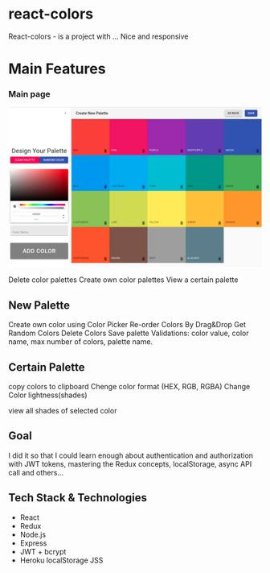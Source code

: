 # react-colors
React-colors - is a project with ...
Nice and responsive

# Main Features

### Main page

![](colors-app/images/NewPaletteForm.jpg)

Delete color palettes
Create own color palettes
View a certain palette

## New Palette
Create own color using Color Picker
Re-order Colors By Drag&Drop
Get Random Colors
Delete Colors
Save palette
Validations: color value, color name, max number of colors, palette name.

## Certain Palette
copy colors to clipboard
Chenge color format (HEX, RGB, RGBA)
Change Color lightness(shades)

view all shades of selected color


## Goal
I did it so that I could learn enough about authentication and authorization with JWT tokens, mastering the Redux concepts, localStorage, async API call and others...

## Tech Stack & Technologies
 * React
 * Redux
 * Node.js
 * Express
 * JWT + bcrypt
 * Heroku
localStorage
JSS
